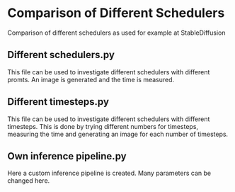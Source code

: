# Comparison of Different Schedulers

Comparison of different schedulers as used for example at StableDiffusion

## Different schedulers.py

This file can be used to investigate different schedulers
with different promts. An image is generated and the time is measured.

## Different timesteps.py

This file can be used to investigate different schedulers
with different timesteps. This is done by trying different numbers
for timesteps, measuring the time and generating an image for each number
of timesteps.

## Own inference pipeline.py

Here a custom inference pipeline is created.
Many parameters can be changed here.